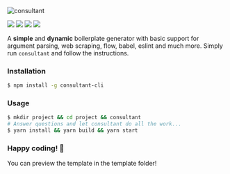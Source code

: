 ![consultant](http://i.imgur.com/phhV1uY.png)

<img src="https://img.shields.io/badge/status-beta-16a085.svg">
<img src="https://travis-ci.org/Jense5/consultant-cli.svg?branch=master">
<img src="https://img.shields.io/npm/v/consultant-cli.svg">
<img src="https://img.shields.io/npm/l/consultant-cli.svg">

A **simple** and **dynamic** boilerplate generator with basic support for argument parsing, web scraping, flow, babel, eslint and much more. Simply run `consultant` and follow the instructions.

### Installation

```sh
$ npm install -g consultant-cli
```

### Usage

```sh
$ mkdir project && cd project && consultant
# Answer questions and let consultant do all the work...
$ yarn install && yarn build && yarn start
```
### Happy coding! 🎉
You can preview the template in the template folder!
